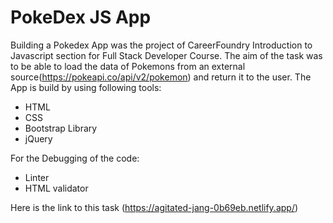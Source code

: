 # PokeDex JS App
 Building a Pokedex App was the project of CareerFoundry Introduction to Javascript section for Full Stack Developer Course.
 The aim of the task was to be able to load the data of Pokemons from an external source(https://pokeapi.co/api/v2/pokemon) and return it to the user.
 The App is build by using following tools:
- HTML
- CSS
- Bootstrap Library
- jQuery

 For the Debugging of the code:
- Linter
- HTML validator

 Here is the link to this task (https://agitated-jang-0b69eb.netlify.app/)

